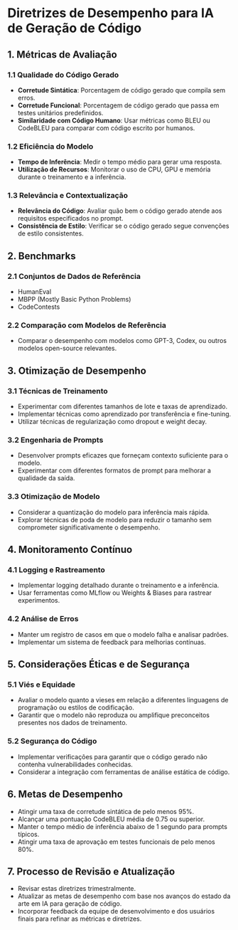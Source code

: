 # Diretrizes de Desempenho para IA de Geração de Código

## 1. Métricas de Avaliação

### 1.1 Qualidade do Código Gerado
- **Corretude Sintática**: Porcentagem de código gerado que compila sem erros.
- **Corretude Funcional**: Porcentagem de código gerado que passa em testes unitários predefinidos.
- **Similaridade com Código Humano**: Usar métricas como BLEU ou CodeBLEU para comparar com código escrito por humanos.

### 1.2 Eficiência do Modelo
- **Tempo de Inferência**: Medir o tempo médio para gerar uma resposta.
- **Utilização de Recursos**: Monitorar o uso de CPU, GPU e memória durante o treinamento e a inferência.

### 1.3 Relevância e Contextualização
- **Relevância do Código**: Avaliar quão bem o código gerado atende aos requisitos especificados no prompt.
- **Consistência de Estilo**: Verificar se o código gerado segue convenções de estilo consistentes.

## 2. Benchmarks

### 2.1 Conjuntos de Dados de Referência
- HumanEval
- MBPP (Mostly Basic Python Problems)
- CodeContests

### 2.2 Comparação com Modelos de Referência
- Comparar o desempenho com modelos como GPT-3, Codex, ou outros modelos open-source relevantes.

## 3. Otimização de Desempenho

### 3.1 Técnicas de Treinamento
- Experimentar com diferentes tamanhos de lote e taxas de aprendizado.
- Implementar técnicas como aprendizado por transferência e fine-tuning.
- Utilizar técnicas de regularização como dropout e weight decay.

### 3.2 Engenharia de Prompts
- Desenvolver prompts eficazes que forneçam contexto suficiente para o modelo.
- Experimentar com diferentes formatos de prompt para melhorar a qualidade da saída.

### 3.3 Otimização de Modelo
- Considerar a quantização do modelo para inferência mais rápida.
- Explorar técnicas de poda de modelo para reduzir o tamanho sem comprometer significativamente o desempenho.

## 4. Monitoramento Contínuo

### 4.1 Logging e Rastreamento
- Implementar logging detalhado durante o treinamento e a inferência.
- Usar ferramentas como MLflow ou Weights & Biases para rastrear experimentos.

### 4.2 Análise de Erros
- Manter um registro de casos em que o modelo falha e analisar padrões.
- Implementar um sistema de feedback para melhorias contínuas.

## 5. Considerações Éticas e de Segurança

### 5.1 Viés e Equidade
- Avaliar o modelo quanto a vieses em relação a diferentes linguagens de programação ou estilos de codificação.
- Garantir que o modelo não reproduza ou amplifique preconceitos presentes nos dados de treinamento.

### 5.2 Segurança do Código
- Implementar verificações para garantir que o código gerado não contenha vulnerabilidades conhecidas.
- Considerar a integração com ferramentas de análise estática de código.

## 6. Metas de Desempenho

- Atingir uma taxa de corretude sintática de pelo menos 95%.
- Alcançar uma pontuação CodeBLEU média de 0.75 ou superior.
- Manter o tempo médio de inferência abaixo de 1 segundo para prompts típicos.
- Atingir uma taxa de aprovação em testes funcionais de pelo menos 80%.

## 7. Processo de Revisão e Atualização

- Revisar estas diretrizes trimestralmente.
- Atualizar as metas de desempenho com base nos avanços do estado da arte em IA para geração de código.
- Incorporar feedback da equipe de desenvolvimento e dos usuários finais para refinar as métricas e diretrizes.
